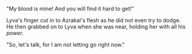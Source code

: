 "My blood is mine! And you will find it hard to get!"

Lyva's finger cut in to Azrakal's flesh as he did not even try to dodge.  
He then grabbed on to Lyva when she was near, holding her with all his *power*.

"So, let's talk, for I am not letting go right now."